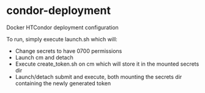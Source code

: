 # condor-deployment
Docker HTCondor deployment configuration

To run, simply execute launch.sh which will:
- Change secrets to have 0700 permissions
- Launch cm and detach
- Execute create_token.sh on cm which will store it in the mounted secrets dir
- Launch/detach submit and execute, both mounting the secrets dir containing the newly
  generated token
  